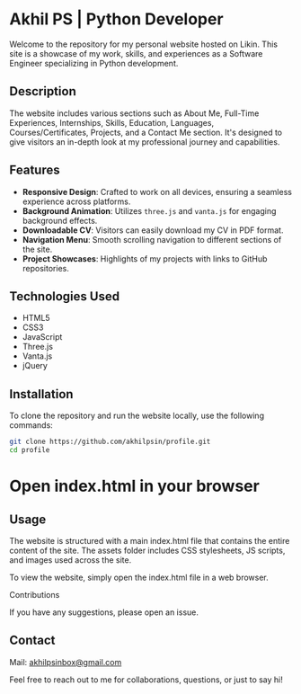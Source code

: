 # Akhil PS | Python Developer  
  
Welcome to the repository for my personal website hosted on Likin. This site is a showcase of my work, skills, and experiences as a Software Engineer specializing in Python development.  
  
## Description  
  
The website includes various sections such as About Me, Full-Time Experiences, Internships, Skills, Education, Languages, Courses/Certificates, Projects, and a Contact Me section. It's designed to give visitors an in-depth look at my professional journey and capabilities.  
  
## Features  
  
- **Responsive Design**: Crafted to work on all devices, ensuring a seamless experience across platforms.  
- **Background Animation**: Utilizes `three.js` and `vanta.js` for engaging background effects.  
- **Downloadable CV**: Visitors can easily download my CV in PDF format.  
- **Navigation Menu**: Smooth scrolling navigation to different sections of the site.  
- **Project Showcases**: Highlights of my projects with links to GitHub repositories.  
  
## Technologies Used  
  
- HTML5  
- CSS3  
- JavaScript  
- Three.js  
- Vanta.js  
- jQuery  
  
## Installation  
  
To clone the repository and run the website locally, use the following commands:  
  
```bash  
git clone https://github.com/akhilpsin/profile.git  
cd profile
```
# Open index.html in your browser  
 
## Usage
 
The website is structured with a main index.html file that contains the entire content of the site. The assets folder includes CSS stylesheets, JS scripts, and images used across the site.

To view the website, simply open the index.html file in a web browser.

Contributions
 
If you have any suggestions, please open an issue.

## Contact

Mail: akhilpsinbox@gmail.com

Feel free to reach out to me for collaborations, questions, or just to say hi!

